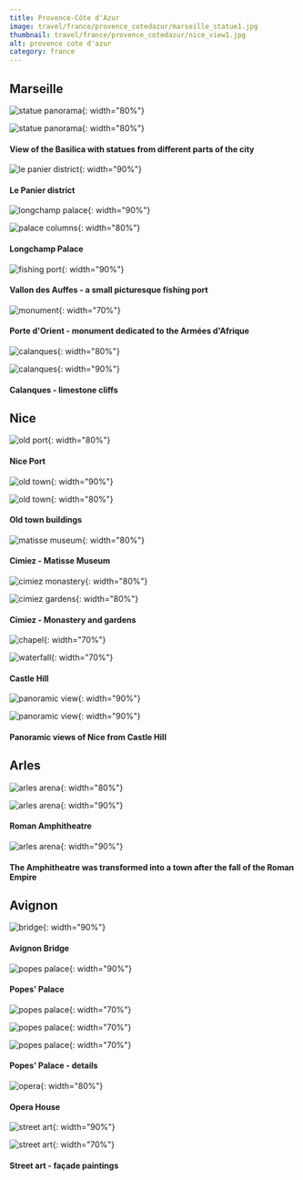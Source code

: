 ```yaml
---
title: Provence-Côte d'Azur
image: travel/france/provence_cotedazur/marseille_statue1.jpg
thumbnail: travel/france/provence_cotedazur/nice_view1.jpg
alt: provence cote d'azur
category: france
---
```


## Marseille

![statue panorama](./assets/img/travel/france/provence_cotedazur/marseille_statue2.jpg){: width="80%"}

![statue panorama](./assets/img/travel/france/provence_cotedazur/marseille_statue3.jpg){: width="80%"}

#### View of the Basilica with statues from different parts of the city

![le panier district](./assets/img/travel/france/provence_cotedazur/marseille_panier.jpg){: width="90%"}

#### Le Panier district

![longchamp palace](./assets/img/travel/france/provence_cotedazur/marseille_longchamp1.jpg){: width="90%"}

![palace columns](./assets/img/travel/france/provence_cotedazur/marseille_longchamp2.jpg){: width="80%"}

#### Longchamp Palace

![fishing port](./assets/img/travel/france/provence_cotedazur/marseille_auffes.jpg){: width="90%"}

#### Vallon des Auffes - a small picturesque fishing port

![monument](./assets/img/travel/france/provence_cotedazur/marseille_monument.jpg){: width="70%"}

#### Porte d'Orient - monument dedicated to the Armées d'Afrique

![calanques](./assets/img/travel/france/provence_cotedazur/marseille_calanques1.jpg){: width="80%"}

![calanques](./assets/img/travel/france/provence_cotedazur/marseille_calanques2.jpg){: width="90%"}

#### Calanques - limestone cliffs

## Nice

![old port](./assets/img/travel/france/provence_cotedazur/nice_port.jpg){: width="80%"}

#### Nice Port

![old town](./assets/img/travel/france/provence_cotedazur/nice_buildings1.jpg){: width="90%"}

![old town](./assets/img/travel/france/provence_cotedazur/nice_buildings2.jpg){: width="80%"}

#### Old town buildings

![matisse museum](./assets/img/travel/france/provence_cotedazur/nice_matisse.jpg){: width="80%"}

#### Cimiez - Matisse Museum

![cimiez monastery](./assets/img/travel/france/provence_cotedazur/nice_cimiez1.jpg){: width="80%"}

![cimiez gardens](./assets/img/travel/france/provence_cotedazur/nice_cimiez2.jpg){: width="80%"}

#### Cimiez - Monastery and gardens

![chapel](./assets/img/travel/france/provence_cotedazur/nice_chapel.jpg){: width="70%"}

![waterfall](./assets/img/travel/france/provence_cotedazur/nice_waterfall.jpg){: width="70%"}

#### Castle Hill

![panoramic view](./assets/img/travel/france/provence_cotedazur/nice_view1.jpg){: width="90%"}

![panoramic view](./assets/img/travel/france/provence_cotedazur/nice_view2.jpg){: width="90%"}

#### Panoramic views of Nice from Castle Hill

## Arles

![arles arena](./assets/img/travel/france/provence_cotedazur/arles_arena1.jpg){: width="80%"}

![arles arena](./assets/img/travel/france/provence_cotedazur/arles_arena2.jpg){: width="90%"}

#### Roman Amphitheatre

![arles arena](./assets/img/travel/france/provence_cotedazur/arles_arena_postcard.jpg){: width="90%"}

#### The Amphitheatre was transformed into a town after the fall of the Roman Empire

## Avignon

![bridge](./assets/img/travel/france/provence_cotedazur/avignon_bridge.jpg){: width="90%"}

#### Avignon Bridge

![popes palace](./assets/img/travel/france/provence_cotedazur/avignon_palace.jpg){: width="90%"}

#### Popes' Palace

![popes palace](./assets/img/travel/france/provence_cotedazur/avignon_arch1.jpg){: width="70%"}

![popes palace](./assets/img/travel/france/provence_cotedazur/avignon_arch2.jpg){: width="70%"}

![popes palace](./assets/img/travel/france/provence_cotedazur/avignon_passage.jpg){: width="70%"}

#### Popes' Palace - details

![opera](./assets/img/travel/france/provence_cotedazur/avignon_opera.jpg){: width="80%"}

#### Opera House

![street art](./assets/img/travel/france/provence_cotedazur/avignon_street1.jpg){: width="90%"}

![street art](./assets/img/travel/france/provence_cotedazur/avignon_street2.jpg){: width="70%"}

#### Street art - façade paintings
